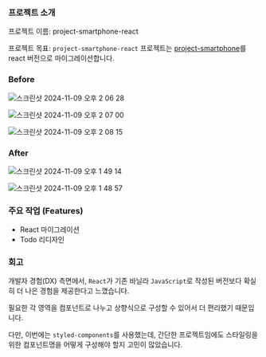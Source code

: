 ### 프로젝트 소개

프로젝트 이름: project-smartphone-react

프로젝트 목표: `project-smartphone-react` 프로젝트는 [project-smartphone](https://github.com/jeongbaebang/project-smartphone?tab=readme-ov-file)를 react 버전으로 마이그레이션합니다.

### Before
![스크린샷 2024-11-09 오후 2 06 28](https://github.com/user-attachments/assets/563db9ae-0387-443f-b9f2-723bfb0cf56d)

![스크린샷 2024-11-09 오후 2 07 00](https://github.com/user-attachments/assets/0ea6f4c8-3bfd-4cd0-8513-d31088b8635a)

![스크린샷 2024-11-09 오후 2 08 15](https://github.com/user-attachments/assets/23b2050f-27a9-4e3b-8f7f-1d377ef791ed)
### After

![스크린샷 2024-11-09 오후 1 49 14](https://github.com/user-attachments/assets/65ecc642-01e6-4963-b388-489a06c7c769)

![스크린샷 2024-11-09 오후 1 48 57](https://github.com/user-attachments/assets/d2c46148-a63c-4627-bad4-f41975b0d617)

### 주요 작업 (Features)

- React 마이그레이션
- Todo 리디자인

### 회고
개발자 경험(DX) 측면에서, `React`가 기존 바닐라 `JavaScript`로 작성된 버전보다 확실히 더 나은 경험을 제공한다고 느꼈습니다.

필요한 각 영역을 컴포넌트로 나누고 상향식으로 구성할 수 있어서 더 편리했기 때문입니다.

다만, 이번에는 `styled-components`를 사용했는데, 간단한 프로젝트임에도 스타일링을 위한 컴포넌트명을 어떻게 구성해야 할지 고민이 많았습니다.
